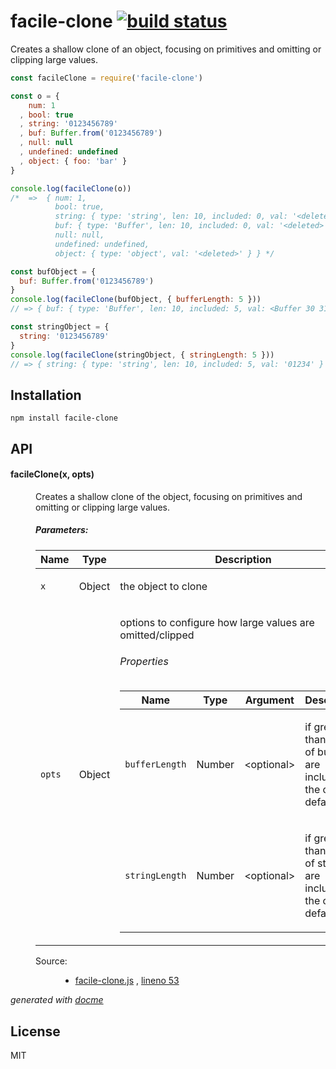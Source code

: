 # facile-clone [![build status](https://secure.travis-ci.org/thlorenz/facile-clone.png)](http://travis-ci.org/thlorenz/facile-clone)

Creates a shallow clone of an object, focusing on primitives and omitting or clipping large values.

```js
const facileClone = require('facile-clone')

const o = {
    num: 1
  , bool: true
  , string: '0123456789'
  , buf: Buffer.from('0123456789')
  , null: null
  , undefined: undefined
  , object: { foo: 'bar' }
}

console.log(facileClone(o))
/*  =>  { num: 1,
          bool: true,
          string: { type: 'string', len: 10, included: 0, val: '<deleted>' },
          buf: { type: 'Buffer', len: 10, included: 0, val: '<deleted>' },
          null: null,
          undefined: undefined,
          object: { type: 'object', val: '<deleted>' } } */

const bufObject = {
  buf: Buffer.from('0123456789')
}
console.log(facileClone(bufObject, { bufferLength: 5 }))
// => { buf: { type: 'Buffer', len: 10, included: 5, val: <Buffer 30 31 32 33 34> } }

const stringObject = {
  string: '0123456789'
}
console.log(facileClone(stringObject, { stringLength: 5 }))
// => { string: { type: 'string', len: 10, included: 5, val: '01234' } }
```

## Installation

    npm install facile-clone

## API

<!-- START docme generated API please keep comment here to allow auto update -->
<!-- DON'T EDIT THIS SECTION, INSTEAD RE-RUN docme TO UPDATE -->

<div>
<div class="jsdoc-githubify">
<section>
<article>
<div class="container-overview">
<dl class="details">
</dl>
</div>
<dl>
<dt>
<h4 class="name" id="facileClone"><span class="type-signature"></span>facileClone<span class="signature">(x, opts)</span><span class="type-signature"></span></h4>
</dt>
<dd>
<div class="description">
<p>Creates a shallow clone of the object, focusing on primitives and omitting
or clipping large values.</p>
</div>
<h5>Parameters:</h5>
<table class="params">
<thead>
<tr>
<th>Name</th>
<th>Type</th>
<th class="last">Description</th>
</tr>
</thead>
<tbody>
<tr>
<td class="name"><code>x</code></td>
<td class="type">
<span class="param-type">Object</span>
</td>
<td class="description last"><p>the object to clone</p></td>
</tr>
<tr>
<td class="name"><code>opts</code></td>
<td class="type">
<span class="param-type">Object</span>
</td>
<td class="description last"><p>options to configure how large values are omitted/clipped</p>
<h6>Properties</h6>
<table class="params">
<thead>
<tr>
<th>Name</th>
<th>Type</th>
<th>Argument</th>
<th class="last">Description</th>
</tr>
</thead>
<tbody>
<tr>
<td class="name"><code>bufferLength</code></td>
<td class="type">
<span class="param-type">Number</span>
</td>
<td class="attributes">
&lt;optional><br>
</td>
<td class="description last"><p>if greater than <code>0</code> parts of buffers are included in the clone, default: <code>0</code></p></td>
</tr>
<tr>
<td class="name"><code>stringLength</code></td>
<td class="type">
<span class="param-type">Number</span>
</td>
<td class="attributes">
&lt;optional><br>
</td>
<td class="description last"><p>if greater than <code>0</code> parts of strings are included in the clone, default: <code>0</code></p></td>
</tr>
</tbody>
</table>
</td>
</tr>
</tbody>
</table>
<dl class="details">
<dt class="tag-source">Source:</dt>
<dd class="tag-source"><ul class="dummy">
<li>
<a href="https://github.com/thlorenz/facile-clone/blob/master/facile-clone.js">facile-clone.js</a>
<span>, </span>
<a href="https://github.com/thlorenz/facile-clone/blob/master/facile-clone.js#L53">lineno 53</a>
</li>
</ul></dd>
</dl>
</dd>
</dl>
</article>
</section>
</div>

*generated with [docme](https://github.com/thlorenz/docme)*
</div>
<!-- END docme generated API please keep comment here to allow auto update -->

## License

MIT
